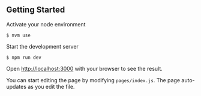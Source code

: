 ## Getting Started

Activate your node environment

```shell
$ nvm use
```

Start the development server

```shell
$ npm run dev
```

Open [http://localhost:3000](http://localhost:3000) with your browser to see the result.

You can start editing the page by modifying `pages/index.js`. The page auto-updates as you edit the file.
